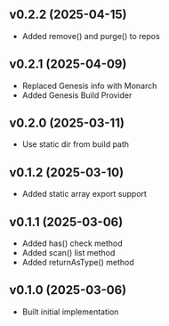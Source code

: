 ## v0.2.2 (2025-04-15)
* Added remove() and purge() to repos

## v0.2.1 (2025-04-09)
* Replaced Genesis info with Monarch
* Added Genesis Build Provider

## v0.2.0 (2025-03-11)
* Use static dir from build path

## v0.1.2 (2025-03-10)
* Added static array export support

## v0.1.1 (2025-03-06)
* Added has() check method
* Added scan() list method
* Added returnAsType() method

## v0.1.0 (2025-03-06)
* Built initial implementation
